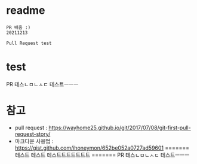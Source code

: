 
# readme

```
PR 배움 :)
20211213

Pull Request test
```
# test

PR 테스ㄴㅁㄴㅅㄷ
테스트ㅡㅡㅡ


# 참고

  * pull request : https://wayhome25.github.io/git/2017/07/08/git-first-pull-request-story/
  * 마크다운 사용법 : https://gist.github.com/ihoneymon/652be052a0727ad59601
=======
테스트 테스트 테스트트트트트트트
=======
PR 테스ㄴㅁㄴㅅㄷ
테스트ㅡㅡㅡ

